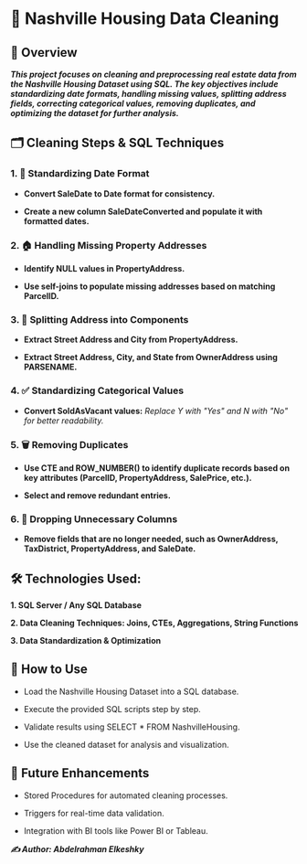 # 🏡 Nashville Housing Data Cleaning

## 📌 Overview

***This project focuses on cleaning and preprocessing real estate data from the Nashville Housing Dataset using SQL. The key objectives include standardizing date formats, handling missing values, splitting address fields, correcting categorical values, removing duplicates, and optimizing the dataset for further analysis.***

## 🗂️ Cleaning Steps & SQL Techniques

### 1. 📅 Standardizing Date Format

- **Convert SaleDate to Date format for consistency.**

- **Create a new column SaleDateConverted and populate it with formatted dates.**

### 2. 🏠 Handling Missing Property Addresses

- **Identify NULL values in PropertyAddress.**

- **Use self-joins to populate missing addresses based on matching ParcelID.**

### 3. 📌 Splitting Address into Components

- **Extract Street Address and City from PropertyAddress.**

- **Extract Street Address, City, and State from OwnerAddress using PARSENAME.**

### 4. ✅ Standardizing Categorical Values

- **Convert SoldAsVacant values:** *Replace Y with "Yes" and N with "No" for better readability.*

### 5. 🗑️ Removing Duplicates

- **Use CTE and ROW_NUMBER() to identify duplicate records based on key attributes (ParcelID, PropertyAddress, SalePrice, etc.).**

- **Select and remove redundant entries.**

### 6. 🔻 Dropping Unnecessary Columns

- **Remove fields that are no longer needed, such as OwnerAddress, TaxDistrict, PropertyAddress, and SaleDate.**

## 🛠️ Technologies Used:

**1. SQL Server / Any SQL Database**

**2. Data Cleaning Techniques: Joins, CTEs, Aggregations, String Functions**

**3. Data Standardization & Optimization**

## 🎯 How to Use

- Load the Nashville Housing Dataset into a SQL database.

- Execute the provided SQL scripts step by step.

- Validate results using SELECT * FROM NashvilleHousing.

- Use the cleaned dataset for analysis and visualization.

## 🔮 Future Enhancements

- Stored Procedures for automated cleaning processes.

- Triggers for real-time data validation.

- Integration with BI tools like Power BI or Tableau.

***✍️ Author: Abdelrahman Elkeshky***
